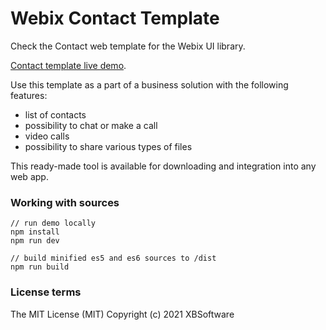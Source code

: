 Webix Contact Template
============

Check the Contact web template for the Webix UI library.

[Contact template live demo](https://webix-hub.github.io/contact-template/dist/es5/index.html).

Use this template as a part of a business solution with the following features:
- list of contacts
- possibility to chat or make a call
- video calls
- possibility to share various types of files

This ready-made tool is available for downloading and integration into any web app.

### Working with sources

```
// run demo locally
npm install
npm run dev

// build minified es5 and es6 sources to /dist
npm run build
```

### License terms

The MIT License (MIT)
Copyright (c) 2021 XBSoftware